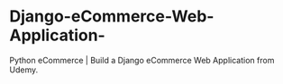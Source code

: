 # Django-eCommerce-Web-Application-
Python eCommerce | Build a Django eCommerce Web Application from Udemy.
